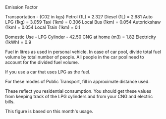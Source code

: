 Emission Factor

Transportation - (C02 in kgs)
Petrol (1L) = 2.327
Diesel (1L) = 2.681
Auto LPG (1kg) = 3.059
Taxi (1km) = 0.306
Local Bus (1km) = 0.054
Autorickshaw (1km) = 0.054
Local Train (1km) = 0.1

Domestic Use -
LPG Cylinder - 42.50
CNG at home (m3) = 1.82
Electricity (1kWh) = 0.9

Fuel in litres as used in personal vehicle. In case of car pool, divide total fuel volume by total number of people. All people in the car pool need to account for the divided fuel volume.

If you use a car that uses LPG as the fuel.

For these modes of Public Transport, fill in approximate distance used.

These reflect you residential consumption. You should get these values from keeping track of the LPG cylinders and from your CNG and electric bills.

This figure is based on this month's usage.